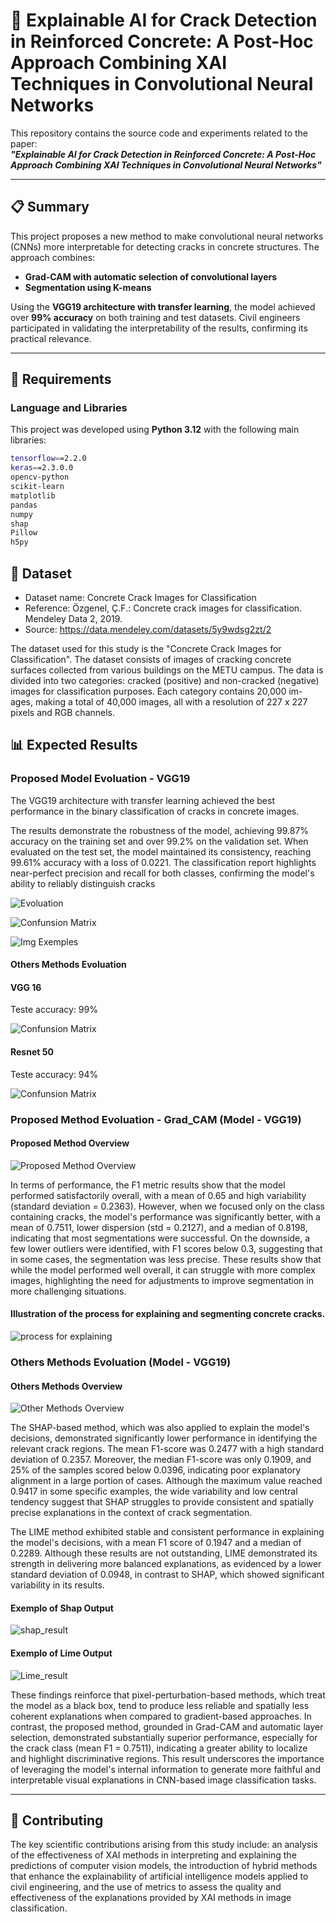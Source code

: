 # 🧠 Explainable AI for Crack Detection in Reinforced Concrete: A Post-Hoc Approach Combining XAI Techniques in Convolutional Neural Networks

This repository contains the source code and experiments related to the paper:  
**_"Explainable AI for Crack Detection in Reinforced Concrete: A Post-Hoc Approach Combining XAI Techniques in Convolutional Neural Networks"_**  

---

## 📋 Summary

This project proposes a new method to make convolutional neural networks (CNNs) more interpretable for detecting cracks in concrete structures. The approach combines:

- **Grad-CAM with automatic selection of convolutional layers**
- **Segmentation using K-means**

Using the **VGG19 architecture with transfer learning**, the model achieved over **99% accuracy** on both training and test datasets. Civil engineers participated in validating the interpretability of the results, confirming its practical relevance.

---

## 🧪 Requirements

### Language and Libraries
This project was developed using **Python 3.12** with the following main libraries:

```bash
tensorflow==2.2.0
keras==2.3.0.0
opencv-python
scikit-learn
matplotlib
pandas
numpy
shap
Pillow
h5py
```

## 🧠 Dataset

- Dataset name: Concrete Crack Images for Classification
- Reference: Özgenel, Ç.F.: Concrete crack images for classification. Mendeley Data 2, 2019.
- Source: https://data.mendeley.com/datasets/5y9wdsg2zt/2

The dataset used for this study is the "Concrete Crack Images for Classification". The dataset consists of images of cracking concrete surfaces collected from
various buildings on the METU campus.
The data is divided into two categories: cracked (positive) and non-cracked
(negative) images for classification purposes. Each category contains 20,000 im-
ages, making a total of 40,000 images, all with a resolution of 227 x 227 pixels
and RGB channels.


## 📊 Expected Results

### Proposed Model Evoluation - VGG19
The VGG19 architecture with transfer learning achieved the best performance in the binary classification of cracks in concrete images.

The results demonstrate the robustness of the model, achieving 99.87\% accuracy on the training set and over 99.2\% on the validation set. When evaluated on the test set, the model maintained its consistency, reaching 99.61\% accuracy with a loss of 0.0221. The classification report highlights near-perfect precision and recall for both classes, confirming the model's ability to reliably distinguish cracks

![Evoluation](images/image-2.png)

![Confunsion Matrix](images/image.png)

![Img Exemples](images/image-1.png)

#### Others Methods Evoluation

#### VGG 16 
Teste accuracy: 99%

![Confunsion Matrix](images/matrix_vgg16.png)

#### Resnet 50
Teste accuracy: 94%

![Confunsion Matrix](images/matrix_resnet.png)

### Proposed Method Evoluation - Grad_CAM (Model - VGG19)

#### Proposed Method Overview
![Proposed Method Overview](images/image-3.png)

In terms of performance, the F1 metric results show that the model performed satisfactorily overall, with a mean of 0.65 and high variability (standard deviation = 0.2363). However, when we focused only on the class containing cracks, the model's performance was significantly better, with a mean of 0.7511, lower dispersion (std = 0.2127), and a median of 0.8198, indicating that most segmentations were successful. On the downside, a few lower outliers were identified, with F1 scores below 0.3, suggesting that in some cases, the segmentation was less precise. These results show that while the model performed well overall, it can struggle with more complex images, highlighting the need for adjustments to improve segmentation in more challenging situations.

#### Illustration of the process for explaining and segmenting concrete cracks.
![process for explaining](images/image-4.png)

### Others Methods Evoluation (Model - VGG19)

#### Others Methods Overview
![Other Methods Overview](<images/Diagrama shap.png>)

The SHAP-based method, which was also applied to explain the model's decisions, demonstrated significantly lower performance in identifying the relevant crack regions. The mean F1-score was 0.2477 with a high standard deviation of 0.2357. Moreover, the median F1-score was only 0.1909, and 25\% of the samples scored below 0.0396, indicating poor explanatory alignment in a large portion of cases. Although the maximum value reached 0.9417 in some specific examples, the wide variability and low central tendency suggest that SHAP struggles to provide consistent and spatially precise explanations in the context of crack segmentation.

The LIME method exhibited stable and consistent performance in explaining the model's decisions, with a mean F1 score of 0.1947 and a median of 0.2289. Although these results are not outstanding, LIME demonstrated its strength in delivering more balanced explanations, as evidenced by a lower standard deviation of 0.0948, in contrast to SHAP, which showed significant variability in its results.

#### Exemplo of Shap Output
![shap_result](images/image-7.png)

#### Exemplo of Lime Output
![Lime_result](images/image-6.png)


These findings reinforce that pixel-perturbation-based methods, which treat the model as a black box, tend to produce less reliable and spatially less coherent explanations when compared to gradient-based approaches. In contrast, the proposed method, grounded in Grad-CAM and automatic layer selection, demonstrated substantially superior performance, especially for the crack class (mean F1 = 0.7511), indicating a greater ability to localize and highlight discriminative regions. This result underscores the importance of leveraging the model's internal information to generate more faithful and interpretable visual explanations in CNN-based image classification tasks.

---

## 🤝 Contributing

The key scientific contributions arising from this
study include: an analysis of the effectiveness of XAI methods in interpreting and
explaining the predictions of computer vision models, the introduction of hybrid
methods that enhance the explainability of artificial intelligence models applied
to civil engineering, and the use of metrics to assess the quality and effectiveness
of the explanations provided by XAI methods in image classification.
